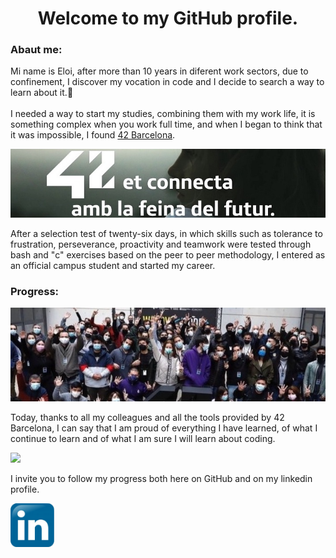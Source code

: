 <!DOCTYPE html>
<html>
<head>
    <h1 align="center">Welcome to my GitHub profile.</h1>
</head>
<body>
    <h3>Abaut me:</h3>
    <p>
        Mi name is Eloi, after more than 10 years in diferent work sectors, due to confinement, I discover my vocation in code and I decide to search a way to learn about it.💪<br><br>
        I needed a way to start my studies, combining them with my work life, it is something complex when you work full time, and when I began to think that it was impossible, I found <a href="https://www.42barcelona.com/es/filosofia-42/" target="_blank" >42 Barcelona</a>.
    </p>
    <a href="https://www.42barcelona.com/noticias-2/" target="_blank">
        <img src="img/42bcn.jpg" width="1000" />
    </a>
    <p>
        After a selection test of twenty-six days, in which skills such as tolerance to frustration, perseverance, proactivity and teamwork were tested through bash and "c" exercises based on the peer to peer methodology, I entered as an official campus student and started my career.
    </p>
    <h3>Progress:</h3>
    <img src="img/42fam.jpeg" width="1000" />
    <p>
        Today, thanks to all my colleagues and all the tools provided by 42 Barcelona, ​​I can say that I am proud of everything I have learned, of what I continue to learn and of what I am sure I will learn about coding.
    </p>
    <img src="https://github-readme-stats.vercel.app/api/top-langs/?username=Develoi89&layout=compact&theme=chartreuse-dark" />
    <p>
       I invite you to follow my progress both here on GitHub and on my linkedin profile. 
    </p>
    <a href="https://www.linkedin.com/in/eloy-alonso" target="_blank">
        <img src="img/Li.png" width="70" />
    </a>
</body>
</html>